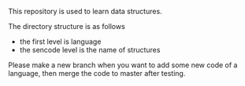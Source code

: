 This repository is used to learn data structures.

The directory structure is as follows

* the first level is language
* the sencode level is the name of structures

Please make a new branch when you want to add some new code of a language, then merge the code to master after testing.
